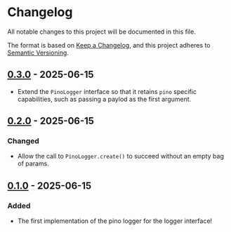 # Changelog

All notable changes to this project will be documented in this file.

The format is based on [Keep a Changelog](https://keepachangelog.com/en/1.1.0/),
and this project adheres to [Semantic Versioning](https://semver.org/spec/v2.0.0.html).

## [0.3.0] - 2025-06-15

- Extend the `PinoLogger` interface so that it retains `pino` specific capabilities,
such as passing a paylod as the first argument.

## [0.2.0] - 2025-06-15

### Changed

- Allow the call to `PinoLogger.create()` to succeed without an empty bag of params.

## [0.1.0] - 2025-06-15

### Added

- The first implementation of the pino logger for the logger interface!

[0.3.0]: https://github.com/infra-blocks/ts-pino-logger/compare/v0.2.0...v0.3.0
[0.2.0]: https://github.com/infra-blocks/ts-pino-logger/compare/v0.1.0...v0.2.0
[0.1.0]: https://github.com/infra-blocks/ts-pino-logger/releases/tag/v0.1.0
